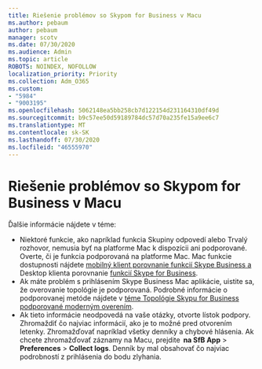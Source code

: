 ```yaml
---
title: Riešenie problémov so Skypom for Business v Macu
ms.author: pebaum
author: pebaum
manager: scotv
ms.date: 07/30/2020
ms.audience: Admin
ms.topic: article
ROBOTS: NOINDEX, NOFOLLOW
localization_priority: Priority
ms.collection: Adm_O365
ms.custom:
- "5984"
- "9003195"
ms.openlocfilehash: 5062148ea5bb258cb7d122154d231164310df49d
ms.sourcegitcommit: b9c57ee50d59189784dc57d70a235fe15a9ee6c7
ms.translationtype: MT
ms.contentlocale: sk-SK
ms.lasthandoff: 07/30/2020
ms.locfileid: "46555970"
---
```

# <a name="troubleshoot-issues-with-skype-for-business-on-mac"></a>Riešenie problémov so Skypom for Business v Macu

Ďalšie informácie nájdete v téme: 

- Niektoré funkcie, ako napríklad funkcia Skupiny odpovedí alebo Trvalý rozhovor, nemusia byť na platforme Mac k dispozícii ani podporované. Overte, či je funkcia podporovaná na platforme Mac. Mac funkcie dostupnosti nájdete [mobilný klient porovnanie funkcií Skype Business a](https://technet.microsoft.com/library/Dn951412.aspx) Desktop klienta porovnanie [funkcií Skype for Business](https://docs.microsoft.com/skypeforbusiness/plan-your-deployment/clients-and-devices/desktop-feature-comparison).
- Ak máte problém s prihlásením Skype Business Mac aplikácie, uistite sa, že overovanie topológie je podporovaná. Podrobné informácie o podporovanej metóde nájdete v [téme Topológie Skypu for Business podporované moderným overením](https://docs.microsoft.com/skypeforbusiness/plan-your-deployment/modern-authentication/topologies-supported).  
- Ak tieto informácie neodpovedá na vaše otázky, otvorte lístok podpory. Zhromaždiť čo najviac informácií, ako je to možné pred otvorením letenky. Zhromažďovať napríklad všetky denníky a chybové hlásenia. Ak chcete zhromažďovať záznamy na Macu, prejdite  **na SfB App**  >  **Preferences**  >  **Collect logs**.  Denník by mal obsahovať čo najviac podrobností z prihlásenia do bodu zlyhania.